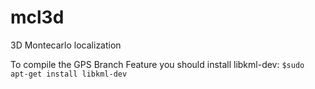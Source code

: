 # mcl3d
3D Montecarlo localization

To compile the GPS Branch Feature you should install libkml-dev: ```$sudo apt-get install libkml-dev```
